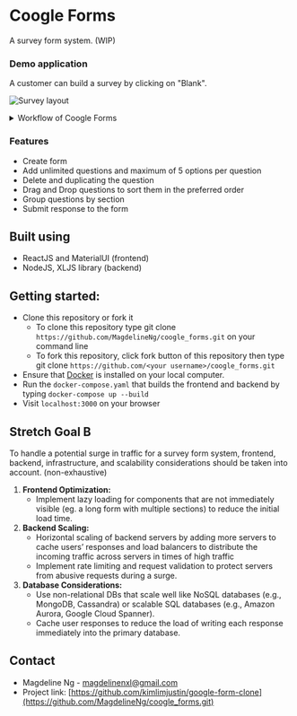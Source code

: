 # Coogle Forms
A survey form system. (WIP)

### Demo application
A customer can build a survey by clicking on "Blank".

![Survey layout](https://drive.google.com/uc?export=view&id=1NdTT1QW9DhprjX0OaQM5d3phTtqJtjgB)
<details>
<summary>
Workflow of Coogle Forms
</summary>

Customer can save the form after layout is completed.
![Save form](https://drive.google.com/uc?export=view&id=1Km_-ax4Q7o4Zxh8l9XPWbPLn4GIqE69e)

Anyone can be directed to the user form and fill up their response. 
![View user form](https://drive.google.com/uc?export=view&id=1fr18xyWjHRanDzgEsRSCbMFag8_aKpcC)

Click on "Responses" tab to view panel displaying total number of responses. Responses stored in an Excel file with the form name as its name. Excel file is retrievable in `./src/backend/responses` now)
![Record all responses](https://drive.google.com/uc?export=view&id=1vOyM6lWa0GRHD-EZfOsykWGHD7yQshsU)

Navigate to the directory where the Excel file is at(shown in "Responses" tab panel) to view all responses.
![All past responses saved in Excel](https://drive.google.com/uc?export=view&id=1m84gn2sxhXGJR0r_4eQtpVgUkvh1Y5_k)

</details>

### Features
- Create form
- Add unlimited questions and maximum of 5 options per question
- Delete and duplicating the question
- Drag and Drop questions to sort them in the preferred order
- Group questions by section
- Submit response to the form

## Built using 
- ReactJS and MaterialUI (frontend)
- NodeJS, XLJS library (backend)

## Getting started:
- Clone this repository or fork it
    - To clone this repository type git clone `https://github.com/MagdelineNg/coogle_forms.git` on your command line
    - To fork this repository, click fork button of this repository then type git clone `https://github.com/<your username>/coogle_forms.git`
- Ensure that [Docker](https://docs.docker.com/engine/install/) is installed on your local computer. 
- Run the `docker-compose.yaml` that builds the frontend and backend by typing `docker-compose up --build`
- Visit `localhost:3000` on your browser

## Stretch Goal B
To handle a potential surge in traffic for a survey form system, frontend, backend, infrastructure, and scalability considerations should be taken into account. (non-exhaustive)

1. **Frontend Optimization:**
    - Implement lazy loading for components that are not immediately visible (eg. a long form with multiple sections) to reduce the initial load time.
2. **Backend Scaling:**
    - Horizontal scaling of backend servers by adding more servers to cache users’ responses and load balancers to distribute the incoming traffic across servers in times of high traffic
    - Implement rate limiting and request validation to protect servers from abusive requests during a surge.
3. **Database Considerations:**
    - Use non-relational DBs that scale well like NoSQL databases (e.g., MongoDB, Cassandra) or scalable SQL databases (e.g., Amazon Aurora, Google Cloud Spanner).
    - Cache user responses to reduce the load of writing each response immediately into the primary database.

## Contact
- Magdeline Ng - [magdelinenxl@gmail.com](mailto:magdelinenxl@gmail.com)
- Project link: [https://github.com/kimlimjustin/google-form-clone](https://github.com/MagdelineNg/coogle_forms.git)
